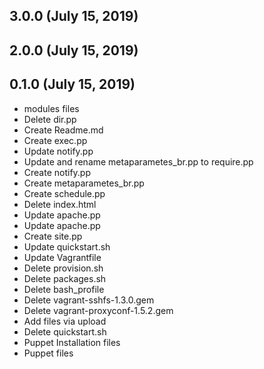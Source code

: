 ## 3.0.0 (July 15, 2019)


## 2.0.0 (July 15, 2019)


## 0.1.0 (July 15, 2019)
  - modules files
  - Delete dir.pp
  - Create Readme.md
  - Create exec.pp
  - Update notify.pp
  - Update and rename metaparametes_br.pp to require.pp
  - Create notify.pp
  - Create metaparametes_br.pp
  - Create schedule.pp
  - Delete index.html
  - Update apache.pp
  - Update apache.pp
  - Create site.pp
  - Update quickstart.sh
  - Update Vagrantfile
  - Delete provision.sh
  - Delete packages.sh
  - Delete bash_profile
  - Delete vagrant-sshfs-1.3.0.gem
  - Delete vagrant-proxyconf-1.5.2.gem
  - Add files via upload
  - Delete quickstart.sh
  - Puppet Installation files
  - Puppet files

